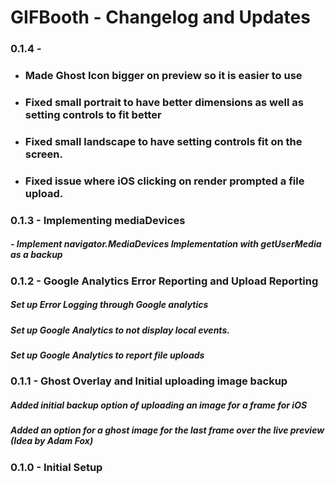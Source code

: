 # GIFBooth - Changelog and Updates

### 0.1.4 -
- ### Made Ghost Icon bigger on preview so it is easier to use
- ### Fixed small portrait to have better dimensions as well as setting controls to fit better
- ### Fixed small landscape to have setting controls fit on the screen.
- ### Fixed issue where iOS clicking on render prompted a file upload.

### 0.1.3 - Implementing mediaDevices

##### - Implement navigator.MediaDevices Implementation with getUserMedia as a backup

### 0.1.2 - Google Analytics Error Reporting and Upload Reporting

##### Set up Error Logging through Google analytics
##### Set up Google Analytics to not display local events.
##### Set up Google Analytics to report file uploads

### 0.1.1 - Ghost Overlay and Initial uploading image backup

##### Added initial backup option of uploading an image for a frame for iOS
##### Added an option for a ghost image for the last frame over the live preview (Idea by Adam Fox)

### 0.1.0 - Initial Setup

